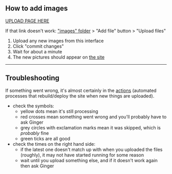 ## How to add images

[UPLOAD PAGE HERE](https://github.com/NaturalHistoryMuseum/lates-may-23/upload/main/images)

If that link doesn't work:
["images" folder](/images) > "Add file" button > "Upload files"

1. Upload any new images from this interface
2. Click "commit changes"
3. Wait for about a minute
4. The new pictures should appear on [the site](https://naturalhistorymuseum.github.io/lates-may-23)

***

## Troubleshooting

If something went wrong, it's almost certainly in the [actions](https://github.com/NaturalHistoryMuseum/lates-may-23/actions) (automated processes that rebuild/deploy the site when new things are uploaded).

- check the symbols:
  - yellow dots mean it's still processing
  - red crosses mean something went wrong and you'll probably have to ask Ginger
  - grey circles with exclamation marks mean it was skipped, which is _probably_ fine
  - green ticks are all good
- check the times on the right hand side:
  - if the latest one doesn't match up with when you uploaded the files (roughly), it may not have started running for some reason
  - wait until you upload something else, and if it doesn't work again then ask Ginger
